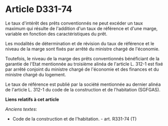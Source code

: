 # Article D331-74

Le taux d'intérêt des prêts conventionnés ne peut excéder un taux maximum qui résulte de l'addition d'un taux de référence et
d'une marge, variable en fonction des caractéristiques du prêt. 

Les modalités de détermination et de révision du taux de référence et le niveau de la marge sont fixés par arrêté du ministre
chargé de l'économie. 

Toutefois, le niveau de la marge des prêts conventionnés bénéficiant de la garantie de l'Etat mentionnée au troisième alinéa
de l'article L. 312-1 est fixé par arrêté conjoint du ministre chargé de l'économie et des finances et du ministre chargé du
logement. 

Le taux de référence est publié par la société mentionnée au dernier alinéa de l'article L. 312-1 du code de la construction
et de l'habitation (SGFGAS).

**Liens relatifs à cet article**

_Anciens textes_:

  - Code de la construction et de l'habitation. - art. R331-74 (T)
